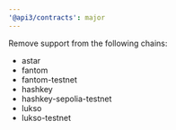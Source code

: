 ```yaml
---
'@api3/contracts': major
---
```


Remove support from the following chains:

- astar
- fantom
- fantom-testnet
- hashkey
- hashkey-sepolia-testnet
- lukso
- lukso-testnet
